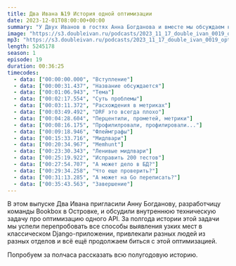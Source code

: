 ```yaml
---
title: Два Ивана №19 История одной оптимизации
date: 2023-12-01T08:00:00+00:00
summary: "У Двух Иванов в гостях Анна Богданова и вместе мы обсуждаем как оптимизировали одно API"
image: "https://s3.doubleivan.ru/podcasts/2023_11_17_double_ivan_0019_optimization_story.jpg"
mp3: "https://s3.doubleivan.ru/podcasts/2023_11_17_double_ivan_0019_optimization_story.mp3"
length: 5245178
season: 1
episode: 19
duration: 00:36:25
timecodes:
  - data: ["00:00:00.000", "Вступление"]
  - data: ["00:00:31.437", "Название обсуждается"]
  - data: ["00:01:06.943", "Тема"]
  - data: ["00:02:17.554", "Суть проблемы"]
  - data: ["00:03:11.372", "Расхождения в метриках"]
  - data: ["00:03:49.492", "DRF это всегда плохо"]
  - data: ["00:04:28.604", "Перцентили, прометей, метрики"]
  - data: ["00:08:16.175", "Профилилровали, профилировали..."]
  - data: ["00:09:18.946", "Флеймграфы"]
  - data: ["00:15:33.716", "Мидлвари"]
  - data: ["00:20:34.967", "Memhunt"]
  - data: ["00:23:30.343", "Ленивые мидлвари"]
  - data: ["00:25:19.922", "Исправить 200 тестов"]
  - data: ["00:27:54.707", "А может дело в БД?"]
  - data: ["00:29:34.258", "Что еще проверить?"]
  - data: ["00:31:13.285", "А может на Go переписать?"]
  - data: ["00:35:43.563", "Завершение"]
---
```


В этом выпуске Два Ивана пригласили Анну Богданову, разработчицу команды Bookbox в Островке, и обсудили внутреннюю техническую задачу про оптимизацию одного API. За полгода истории этой задачи мы успели перепробовать все способы выявления узких мест в классическом Django-приложении, привлекали разных людей из разных отделов и всё ещё продолжаем биться с этой оптимизацией.

Попробуем за полчаса рассказать всю полугодовую историю.


